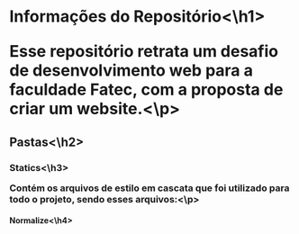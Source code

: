 <h1>Informações do Repositório<\h1>

<p>Esse repositório retrata um desafio de desenvolvimento web para a faculdade Fatec, com a proposta de criar um website.<\p>

<h2>Pastas<\h2>

<h3>Statics<\h3>

<p>Contém os arquivos de estilo em cascata que foi utilizado para todo o projeto, sendo esses arquivos:<\p>

<h4>Normalize<\h4>
